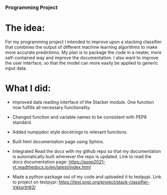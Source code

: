 ### Programming Project

# The idea:

For my programming project I intended to improve upon a stacking classifier that combines the output of different machine learning algorithms to make more accurate predictions. My plan is to package the code in a neater, more self-contained way and improve the documentation. I also want to improve the user interface, so that the model can more easily be applied to generic input data.


# What I did:


* Improved data reading interface of the Stacker module. One function now fulfills all necessary functionality.

* Changed function and variable names to be consistent with PEP8 standard.

* Added numpydoc style docstrings to relevant functions.

* Built html documentation page using Sphinx.

* Integrated Read the docs with my github repo so that my documentation is automatically built whenever the repo is updated. Link to read the docs documentation page: https://aspp2021-vt.readthedocs.io/en/latest/index.html

* Made a python package out of my code and uploaded it to testpypi. Link to project on testpypi: https://test.pypi.org/project/stack-classifier-Viktorth93/
